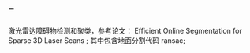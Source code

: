 # -
激光雷达障碍物检测和聚类，参考论文： Efficient Online Segmentation for Sparse 3D Laser Scans ;  其中包含地面分割代码 ransac;
